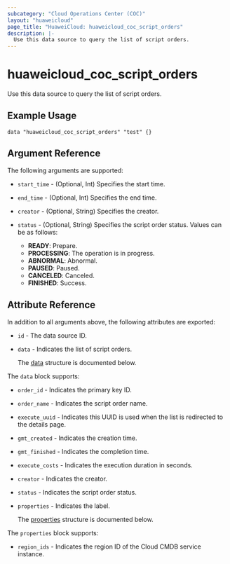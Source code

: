 ```yaml
---
subcategory: "Cloud Operations Center (COC)"
layout: "huaweicloud"
page_title: "HuaweiCloud: huaweicloud_coc_script_orders"
description: |-
  Use this data source to query the list of script orders.
---
```


# huaweicloud_coc_script_orders

Use this data source to query the list of script orders.

## Example Usage

```hcl
data "huaweicloud_coc_script_orders" "test" {}
```

## Argument Reference

The following arguments are supported:

* `start_time` - (Optional, Int) Specifies the start time.

* `end_time` - (Optional, Int) Specifies the end time.

* `creator` - (Optional, String) Specifies the creator.

* `status` - (Optional, String) Specifies the script order status.
  Values can be as follows:
  + **READY**: Prepare.
  + **PROCESSING**: The operation is in progress.
  + **ABNORMAL**: Abnormal.
  + **PAUSED**: Paused.
  + **CANCELED**: Canceled.
  + **FINISHED**: Success.

## Attribute Reference

In addition to all arguments above, the following attributes are exported:

* `id` - The data source ID.

* `data` - Indicates the list of script orders.

  The [data](#data_struct) structure is documented below.

<a name="data_struct"></a>
The `data` block supports:

* `order_id` - Indicates the primary key ID.

* `order_name` - Indicates the script order name.

* `execute_uuid` - Indicates this UUID is used when the list is redirected to the details page.

* `gmt_created` - Indicates the creation time.

* `gmt_finished` - Indicates the completion time.

* `execute_costs` - Indicates the execution duration in seconds.

* `creator` - Indicates the creator.

* `status` - Indicates the script order status.

* `properties` - Indicates the label.

  The [properties](#data_properties_struct) structure is documented below.

<a name="data_properties_struct"></a>
The `properties` block supports:

* `region_ids` - Indicates the region ID of the Cloud CMDB service instance.

